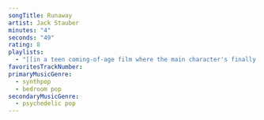 ```yaml
---
songTitle: Runaway
artist: Jack Stauber
minutes: "4"
seconds: "49"
rating: 8
playlists:
  - "[[in a teen coming-of-age film where the main character's finally ready for the next chapter]]"
favoritesTrackNumber:
primaryMusicGenre:
  - synthpop
  - bedroom pop
secondaryMusicGenre:
  - psychedelic pop
---
```


